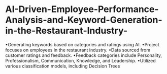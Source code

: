 # AI-Driven-Employee-Performance-Analysis-and-Keyword-Generation-in-the-Restaurant-Industry-
•Generating keywords based on categories and ratings using AI. •Project focuses on employees in the restaurant industry. •Data sourced from customer ratings and feedback. •Feedback categories include Personality, Professionalism, Communication, Knowledge, and Leadership. •Utilized various classification models, including Decision Trees
